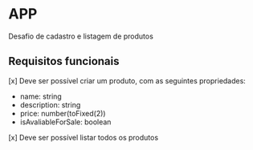 # APP

Desafio de cadastro e listagem de produtos

## Requisitos funcionais

[x] Deve ser possível criar um produto, com as seguintes propriedades:

- name: string
- description: string
- price: number(toFixed(2))
- isAvaliableForSale: boolean

[x] Deve ser possível listar todos os produtos
